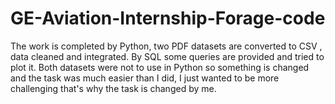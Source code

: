 # GE-Aviation-Internship-Forage-code
The work is completed by Python, two PDF datasets are converted to CSV , data cleaned and integrated. By SQL some queries are provided and tried to plot it. Both datasets were not to use in Python so something is changed and the task was much easier than I did, I just wanted to be more challenging that's why the task is changed by me. 
